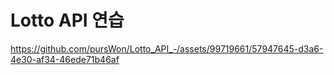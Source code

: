 # Lotto API 연습 

https://github.com/pursWon/Lotto_API_-/assets/99719661/57947645-d3a6-4e30-af34-46ede71b46af
